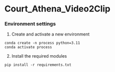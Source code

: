 # Court_Athena_Video2Clip

### Environment settings
1. Create and activate a new environment
~~~
conda create -n process python=3.11
conda activate process
~~~
2. Install the required modules
~~~
pip install -r requirements.txt
~~~
